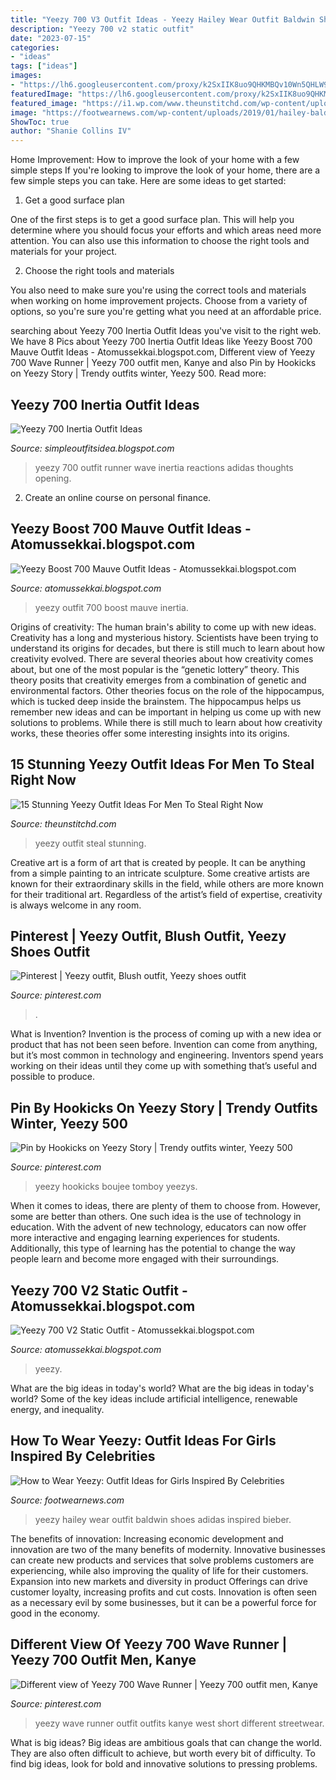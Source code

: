 ```yaml
---
title: "Yeezy 700 V3 Outfit Ideas - Yeezy Hailey Wear Outfit Baldwin Shoes Adidas Inspired Bieber"
description: "Yeezy 700 v2 static outfit"
date: "2023-07-15"
categories:
- "ideas"
tags: ["ideas"]
images:
- "https://lh6.googleusercontent.com/proxy/k2SxIIK8uo9QHKMBQv10Wn5QHLW9VeGrkkVh04a5205aenYp3u8wyjYewuzDRtyyvk8s-KQ8MiUgWaU4QWLSPzcfzSSB0MBt7IMJFwg0JQJIDVxCK13AhoPcV9GWE4uM=w1200-h630-p-k-no-nu"
featuredImage: "https://lh6.googleusercontent.com/proxy/k2SxIIK8uo9QHKMBQv10Wn5QHLW9VeGrkkVh04a5205aenYp3u8wyjYewuzDRtyyvk8s-KQ8MiUgWaU4QWLSPzcfzSSB0MBt7IMJFwg0JQJIDVxCK13AhoPcV9GWE4uM=w1200-h630-p-k-no-nu"
featured_image: "https://i1.wp.com/www.theunstitchd.com/wp-content/uploads/2018/07/15-Stunning-Yeezy-Outfit-Ideas-For-Men-To-Steal.jpg?fit=700%2C1600"
image: "https://footwearnews.com/wp-content/uploads/2019/01/hailey-baldwin-yeezy-700.jpg"
ShowToc: true
author: "Shanie Collins IV"
---
```



Home Improvement: How to improve the look of your home with a few simple steps
If you're looking to improve the look of your home, there are a few simple steps you can take. Here are some ideas to get started:
1. Get a good surface plan

One of the first steps is to get a good surface plan. This will help you determine where you should focus your efforts and which areas need more attention. You can also use this information to choose the right tools and materials for your project.

2. Choose the right tools and materials

You also need to make sure you're using the correct tools and materials when working on home improvement projects. Choose from a variety of options, so you're sure you're getting what you need at an affordable price.


	

		
searching about Yeezy 700 Inertia Outfit Ideas you've visit to the right web. We have 8 Pics about Yeezy 700 Inertia Outfit Ideas like Yeezy Boost 700 Mauve Outfit Ideas - Atomussekkai.blogspot.com, Different view of Yeezy 700 Wave Runner | Yeezy 700 outfit men, Kanye and also Pin by Hookicks on Yeezy Story | Trendy outfits winter, Yeezy 500. Read more:
		
    
## Yeezy 700 Inertia Outfit Ideas

<img loading=lazy src="https://i2.wp.com/www.nicekicks.com/files/2017/11/IMG_4878-e1510693034509.jpg?resize=1140%2C1520" onerror="this.onerror=null;this.src='https://tse1.mm.bing.net/th?id=OIP.fZFyhuXJ4wSNnj4Ba80whQHaJ4&amp;pid=15.1';" alt="Yeezy 700 Inertia Outfit Ideas">

_Source: simpleoutfitsidea.blogspot.com_

>yeezy 700 outfit runner wave inertia reactions adidas thoughts opening. 

	

2. Create an online course on personal finance.

    
## Yeezy Boost 700 Mauve Outfit Ideas - Atomussekkai.blogspot.com

<img loading=lazy src="https://i.pinimg.com/originals/94/05/ec/9405ec1e3bd274957fc19a8ac5016597.jpg" onerror="this.onerror=null;this.src='https://tse4.mm.bing.net/th?id=OIP.tFDdVvc6jAFxMRKatUln6AHaJQ&amp;pid=15.1';" alt="Yeezy Boost 700 Mauve Outfit Ideas - Atomussekkai.blogspot.com">

_Source: atomussekkai.blogspot.com_

>yeezy outfit 700 boost mauve inertia. 

	

Origins of creativity: The human brain's ability to come up with new ideas.
Creativity has a long and mysterious history. Scientists have been trying to understand its origins for decades, but there is still much to learn about how creativity evolved. There are several theories about how creativity comes about, but one of the most popular is the “genetic lottery” theory. This theory posits that creativity emerges from a combination of genetic and environmental factors. Other theories focus on the role of the hippocampus, which is tucked deep inside the brainstem. The hippocampus helps us remember new ideas and can be important in helping us come up with new solutions to problems. While there is still much to learn about how creativity works, these theories offer some interesting insights into its origins.

    
## 15 Stunning Yeezy Outfit Ideas For Men To Steal Right Now

<img loading=lazy src="https://i1.wp.com/www.theunstitchd.com/wp-content/uploads/2018/07/15-Stunning-Yeezy-Outfit-Ideas-For-Men-To-Steal.jpg?fit=700%2C1600" onerror="this.onerror=null;this.src='https://tse3.mm.bing.net/th?id=OIP.FWCyzgQmbHmhy-GU5SPg4wHaQ7&amp;pid=15.1';" alt="15 Stunning Yeezy Outfit Ideas For Men To Steal Right Now">

_Source: theunstitchd.com_

>yeezy outfit steal stunning. 

	

Creative art is a form of art that is created by people. It can be anything from a simple painting to an intricate sculpture. Some creative artists are known for their extraordinary skills in the field, while others are more known for their traditional art. Regardless of the artist’s field of expertise, creativity is always welcome in any room.

    
## Pinterest | Yeezy Outfit, Blush Outfit, Yeezy Shoes Outfit

<img loading=lazy src="https://i.pinimg.com/736x/00/67/81/006781ca4f24b203a22715b3f506341d.jpg" onerror="this.onerror=null;this.src='https://tse2.mm.bing.net/th?id=OIP.0wuDR8PV_bbCh24NSM5SkwHaJK&amp;pid=15.1';" alt="Pinterest | Yeezy outfit, Blush outfit, Yeezy shoes outfit">

_Source: pinterest.com_

>. 

	

What is Invention?
Invention is the process of coming up with a new idea or product that has not been seen before. Invention can come from anything, but it’s most common in technology and engineering. Inventors spend years working on their ideas until they come up with something that’s useful and possible to produce.

    
## Pin By Hookicks On Yeezy Story | Trendy Outfits Winter, Yeezy 500

<img loading=lazy src="https://i.pinimg.com/originals/85/ae/82/85ae8260b9b1952bab77fd06a478d747.jpg" onerror="this.onerror=null;this.src='https://tse2.mm.bing.net/th?id=OIP.D3QsOUenwY8TrHPWWTxvGwHaHk&amp;pid=15.1';" alt="Pin by Hookicks on Yeezy Story | Trendy outfits winter, Yeezy 500">

_Source: pinterest.com_

>yeezy hookicks boujee tomboy yeezys. 

	

When it comes to ideas, there are plenty of them to choose from. However, some are better than others. One such idea is the use of technology in education. With the advent of new technology, educators can now offer more interactive and engaging learning experiences for students. Additionally, this type of learning has the potential to change the way people learn and become more engaged with their surroundings.

    
## Yeezy 700 V2 Static Outfit - Atomussekkai.blogspot.com

<img loading=lazy src="https://lh6.googleusercontent.com/proxy/k2SxIIK8uo9QHKMBQv10Wn5QHLW9VeGrkkVh04a5205aenYp3u8wyjYewuzDRtyyvk8s-KQ8MiUgWaU4QWLSPzcfzSSB0MBt7IMJFwg0JQJIDVxCK13AhoPcV9GWE4uM=w1200-h630-p-k-no-nu" onerror="this.onerror=null;this.src='https://tse3.mm.bing.net/th?id=OIP.gAzNpnULQiJzCArZ66DIHwHaHa&amp;pid=15.1';" alt="Yeezy 700 V2 Static Outfit - Atomussekkai.blogspot.com">

_Source: atomussekkai.blogspot.com_

>yeezy. 

	

What are the big ideas in today's world?
What are the big ideas in today's world? 
Some of the key ideas include artificial intelligence, renewable energy, and inequality.

    
## How To Wear Yeezy: Outfit Ideas For Girls Inspired By Celebrities

<img loading=lazy src="https://footwearnews.com/wp-content/uploads/2019/01/hailey-baldwin-yeezy-700.jpg" onerror="this.onerror=null;this.src='https://tse3.mm.bing.net/th?id=OIP.dly_15Ftr9TtymuNlX9NUwHaKX&amp;pid=15.1';" alt="How to Wear Yeezy: Outfit Ideas for Girls Inspired By Celebrities">

_Source: footwearnews.com_

>yeezy hailey wear outfit baldwin shoes adidas inspired bieber. 

	

The benefits of innovation:
Increasing economic development and innovation are two of the many benefits of modernity. Innovative businesses can create new products and services that solve problems customers are experiencing, while also improving the quality of life for their customers. Expansion into new markets and diversity in product Offerings can drive customer loyalty, increasing profits and cut costs. Innovation is often seen as a necessary evil by some businesses, but it can be a powerful force for good in the economy.

    
## Different View Of Yeezy 700 Wave Runner | Yeezy 700 Outfit Men, Kanye

<img loading=lazy src="https://i.pinimg.com/originals/86/ad/c4/86adc4b5ff03dc5ce30ec67e9d284bf9.jpg" onerror="this.onerror=null;this.src='https://tse3.mm.bing.net/th?id=OIP.qkbbP2tjO2mScjUAu9ExCQHaHd&amp;pid=15.1';" alt="Different view of Yeezy 700 Wave Runner | Yeezy 700 outfit men, Kanye">

_Source: pinterest.com_

>yeezy wave runner outfit outfits kanye west short different streetwear. 

	

What is big ideas?
Big ideas are ambitious goals that can change the world. They are also often difficult to achieve, but worth every bit of difficulty. To find big ideas, look for bold and innovative solutions to pressing problems.

